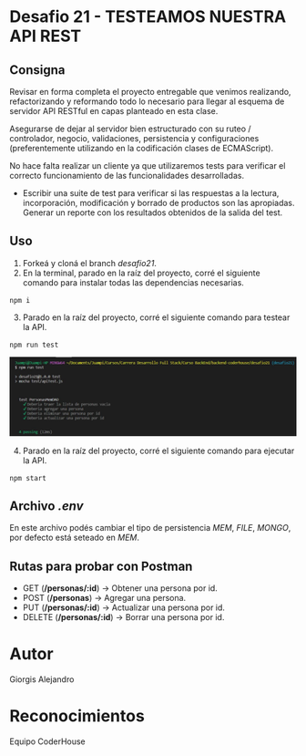 # Desafio 21 - TESTEAMOS NUESTRA API REST

## Consigna
Revisar en forma completa el proyecto entregable que venimos realizando, refactorizando y reformando todo lo necesario para llegar al esquema de servidor API RESTful en capas planteado en esta clase.

Asegurarse de dejar al servidor bien estructurado con su ruteo / controlador, negocio, validaciones, persistencia y configuraciones (preferentemente utilizando en la codificación clases de ECMAScript).

No hace falta realizar un cliente ya que utilizaremos tests para verificar el correcto funcionamiento de las funcionalidades desarrolladas.

- Escribir una suite de test para verificar si las respuestas a la lectura, incorporación, modificación y borrado de productos son las apropiadas. Generar un reporte con los resultados obtenidos de la salida del test.

## Uso

1. Forkeá y cloná el branch _desafio21_.
2. En la terminal, parado en la raíz del proyecto, corré el siguiente comando para instalar todas las dependencias necesarias.

```
npm i
```

3. Parado en la raíz del proyecto, corré el siguiente comando para testear la API.

```
npm run test
```

<img src='./img/resultado-mocha-test.jpg'>

4. Parado en la raíz del proyecto, corré el siguiente comando para ejecutar la API.

```
npm start
```

## Archivo _.env_

En este archivo podés cambiar el tipo de persistencia _MEM_, _FILE_, _MONGO_, por defecto está seteado en _MEM_.

## Rutas para probar con Postman

- GET (**/personas/:id**) → Obtener una persona por id.
- POST (**/personas**) → Agregar una persona.
- PUT (**/personas/:id**) → Actualizar una persona por id.
- DELETE (**/personas/:id**) → Borrar una persona por id.

# Autor

Giorgis Alejandro

# Reconocimientos

Equipo CoderHouse